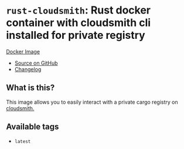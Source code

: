 # `rust-cloudsmith`: Rust docker container with cloudsmith cli installed for private registry

[Docker Image](https://hub.docker.com/repository/docker/eschudt/rust-cloudsmith)

- [Source on GitHub](https://github.com/eschudt/rust-cloudsmith)
- [Changelog](https://github.com/eschudt/rust-cloudsmith/CHANGELOG.md)

## What is this?

This image allows you to easily interact with a private cargo registry on [cloudsmith.](https://cloudsmith.com/cargo-registry/)


## Available tags

- `latest`